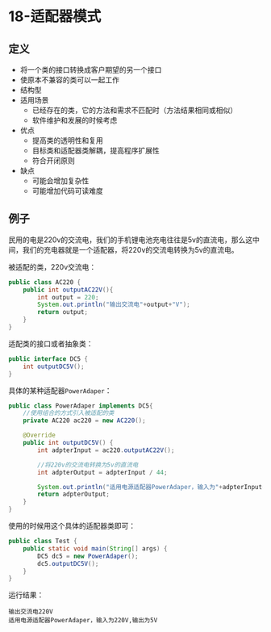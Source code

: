 # 18-适配器模式

## 定义

- 将一个类的接口转换成客户期望的另一个接口
- 使原本不兼容的类可以一起工作
- 结构型
- 适用场景
    - 已经存在的类，它的方法和需求不匹配时（方法结果相同或相似）
    - 软件维护和发展的时候考虑
- 优点
    - 提高类的透明性和复用
    - 目标类和适配器类解耦，提高程序扩展性
    - 符合开闭原则
- 缺点
    - 可能会增加复杂性
    - 可能增加代码可读难度

## 例子

民用的电是220v的交流电，我们的手机锂电池充电往往是5v的直流电，那么这中间，我们的充电器就是一个适配器，将220v的交流电转换为5v的直流电。

被适配的类，220v交流电：

```java
public class AC220 {
    public int outputAC22V(){
        int output = 220;
        System.out.println("输出交流电"+output+"V");
        return output;
    }
}
```
适配类的接口或者抽象类：


```java
public interface DC5 {
    int outputDC5V();
}
```

具体的某种适配器`PowerAdaper`：


```java
public class PowerAdaper implements DC5{
    //使用组合的方式引入被适配的类
    private AC220 ac220 = new AC220();

    @Override
    public int outputDC5V() {
        int adpterInput = ac220.outputAC22V();

        //将220v的交流电转换为5v的直流电
        int adpterOutput = adpterInput / 44;

        System.out.println("适用电源适配器PowerAdaper，输入为"+adpterInput+"V,输出为"+adpterOutput+"V");
        return adpterOutput;
    }
}
```
使用的时候用这个具体的适配器类即可：


```java
public class Test {
    public static void main(String[] args) {
        DC5 dc5 = new PowerAdaper();
        dc5.outputDC5V();
    }
}
```
运行结果：


```
输出交流电220V
适用电源适配器PowerAdaper，输入为220V,输出为5V
```
